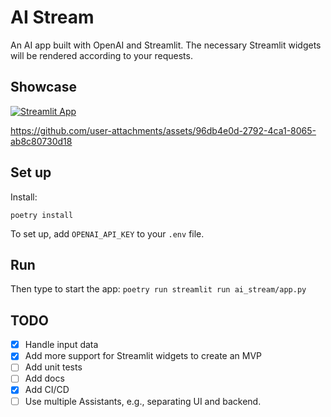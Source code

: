# AI Stream

An AI app built with OpenAI and Streamlit. The necessary Streamlit widgets will be rendered according to your requests.

## Showcase

[![Streamlit App](https://static.streamlit.io/badges/streamlit_badge_black_white.svg)](https://ai-stream.streamlit.app/)

https://github.com/user-attachments/assets/96db4e0d-2792-4ca1-8065-ab8c80730d18

## Set up

Install:
```
poetry install
```

To set up, add `OPENAI_API_KEY` to your `.env` file.

## Run

Then type to start the app: `poetry run streamlit run ai_stream/app.py`


## TODO

* [x] Handle input data
* [x] Add more support for Streamlit widgets to create an MVP
* [ ] Add unit tests
* [ ] Add docs
* [x] Add CI/CD
* [ ] Use multiple Assistants, e.g., separating UI and backend.
